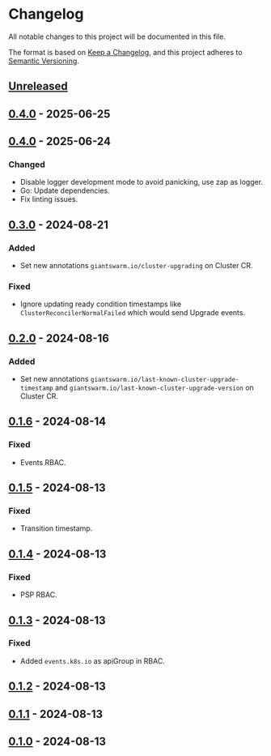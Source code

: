# Changelog

All notable changes to this project will be documented in this file.

The format is based on [Keep a Changelog](https://keepachangelog.com/en/1.0.0/),
and this project adheres to [Semantic Versioning](https://semver.org/spec/v2.0.0.html).

## [Unreleased]

## [0.4.0] - 2025-06-25

## [0.4.0] - 2025-06-24

### Changed 

- Disable logger development mode to avoid panicking, use zap as logger.
- Go: Update dependencies.
- Fix linting issues.

## [0.3.0] - 2024-08-21

### Added 

- Set new annotations `giantswarm.io/cluster-upgrading` on Cluster CR.

### Fixed

- Ignore updating ready condition timestamps like `ClusterReconcilerNormalFailed` which would send Upgrade events.

## [0.2.0] - 2024-08-16

### Added

- Set new annotations `giantswarm.io/last-known-cluster-upgrade-timestamp` and `giantswarm.io/last-known-cluster-upgrade-version` on Cluster CR.

## [0.1.6] - 2024-08-14

### Fixed

- Events RBAC.

## [0.1.5] - 2024-08-13

### Fixed

- Transition timestamp.

## [0.1.4] - 2024-08-13

### Fixed

- PSP RBAC.

## [0.1.3] - 2024-08-13

### Fixed

- Added `events.k8s.io` as apiGroup in RBAC.

## [0.1.2] - 2024-08-13

## [0.1.1] - 2024-08-13

## [0.1.0] - 2024-08-13

[Unreleased]: https://github.com/giantswarm/cluster-api-events/compare/v0.4.0...HEAD
[0.4.0]: https://github.com/giantswarm/cluster-api-events/compare/v0.4.0...v0.4.0
[0.4.0]: https://github.com/giantswarm/cluster-api-events/compare/v0.3.0...v0.4.0
[0.3.0]: https://github.com/giantswarm/cluster-api-events/compare/v0.2.0...v0.3.0
[0.2.0]: https://github.com/giantswarm/cluster-api-events/compare/v0.1.6...v0.2.0
[0.1.6]: https://github.com/giantswarm/cluster-api-events/compare/v0.1.5...v0.1.6
[0.1.5]: https://github.com/giantswarm/cluster-api-events/compare/v0.1.4...v0.1.5
[0.1.4]: https://github.com/giantswarm/cluster-api-events/compare/v0.1.3...v0.1.4
[0.1.3]: https://github.com/giantswarm/cluster-api-events/compare/v0.1.2...v0.1.3
[0.1.2]: https://github.com/giantswarm/cluster-api-events/compare/v0.1.1...v0.1.2
[0.1.1]: https://github.com/giantswarm/cluster-api-events/compare/v0.1.0...v0.1.1
[0.1.0]: https://github.com/giantswarm/cluster-api-events/releases/tag/v0.1.0
